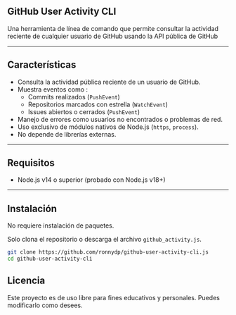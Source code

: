 ## GitHub User Activity CLI

Una herramienta de línea de comando que permite consultar la actividad reciente de cualquier usuario de GitHub usando la API pública de GitHub

---

## Características 

- Consulta la actividad pública reciente de un usuario de GitHub.
- Muestra eventos como :
    - Commits realizados (`PushEvent`)
    - Repositorios marcados con estrella (`WatchEvent`)
    - Issues abiertos o cerrados (`PushEvent`)
- Manejo de errores como usuarios no encontrados o problemas de red.
- Uso exclusivo de módulos nativos de Node.js (`https`, `process`).
- No depende de librerías externas.

---

## Requisitos

- Node.js v14 o superior (probado con Node.js v18+)

---

## Instalación

No requiere instalación de paquetes.

Solo clona el repositorio o descarga el archivo `github_activity.js`.

```bash
git clone https://github.com/ronnydp/github-user-activity-cli.js
cd github-user-activity-cli
```

## Licencia 

Este proyecto es de uso libre para fines educativos y personales. Puedes modificarlo como desees.